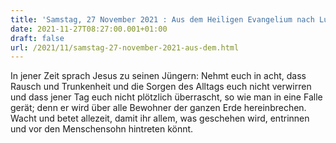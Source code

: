 ```yaml
---
title: 'Samstag, 27 November 2021 : Aus dem Heiligen Evangelium nach Lukas - Lk 21,34-36.'
date: 2021-11-27T08:27:00.001+01:00
draft: false
url: /2021/11/samstag-27-november-2021-aus-dem.html
---
```


In jener Zeit sprach Jesus zu seinen Jüngern: Nehmt euch in acht, dass Rausch und Trunkenheit und die Sorgen des Alltags euch nicht verwirren und dass jener Tag euch nicht plötzlich überrascht, so wie man in eine Falle gerät; denn er wird über alle Bewohner der ganzen Erde hereinbrechen. Wacht und betet allezeit, damit ihr allem, was geschehen wird, entrinnen und vor den Menschensohn hintreten könnt.